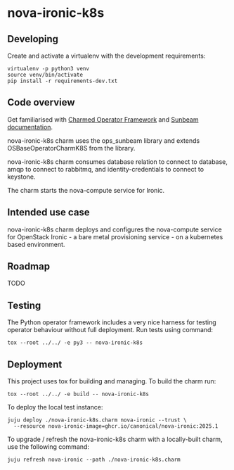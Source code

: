 # nova-ironic-k8s

## Developing

Create and activate a virtualenv with the development requirements:

    virtualenv -p python3 venv
    source venv/bin/activate
    pip install -r requirements-dev.txt

## Code overview

Get familiarised with [Charmed Operator Framework](https://juju.is/docs/sdk)
and [Sunbeam documentation](sunbeam-docs).

nova-ironic-k8s charm uses the ops\_sunbeam library and extends
OSBaseOperatorCharmK8S from the library.

nova-ironic-k8s charm consumes database relation to connect to database,
amqp to connect to rabbitmq, and identity-credentials to connect to keystone.

The charm starts the nova-compute service for Ironic.

## Intended use case

nova-ironic-k8s charm deploys and configures the nova-compute service for
OpenStack Ironic - a bare metal provisioning service - on a kubernetes based
environment.

## Roadmap

TODO

## Testing

The Python operator framework includes a very nice harness for testing
operator behaviour without full deployment. Run tests using command:

    tox --root ../../ -e py3 -- nova-ironic-k8s

## Deployment

This project uses tox for building and managing. To build the charm
run:

    tox --root ../../ -e build -- nova-ironic-k8s

To deploy the local test instance:

    juju deploy ./nova-ironic-k8s.charm nova-ironic --trust \
      --resource nova-ironic-image=ghcr.io/canonical/nova-ironic:2025.1

To upgrade / refresh the nova-ironic-k8s charm with a locally-built charm,
use the following command:

    juju refresh nova-ironic --path ./nova-ironic-k8s.charm


<!-- LINKS -->

[sunbeam-docs]: https://opendev.org/openstack/sunbeam-charms/src/branch/main/README.md
